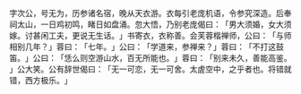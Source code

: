 字次公，号无为，历参诸名宿，晚从天衣游。衣每引老庞机语，令参究深造。后奉祠太山，一日鸡初鸣，睹日如盘涌。忽大悟，乃别老庞偈曰：​「男大须婚，女大须嫁。讨甚闲工夫，更说无生话。​」书寄衣，衣称善。会芙蓉楷禅师，公曰：​「与师相别几年？​」蓉曰：​「七年。​」公曰：​「学道来，参禅来？​」蓉曰：​「不打这鼓笛。​」公曰：​「恁么则空游山水，百无所能也。​」蓉曰：​「别来未久，善能高鉴。​」公大笑。公有辞世偈曰：​「无一可恋，无一可舍。太虗空中，之乎者也。将错就错，西方极乐。​」